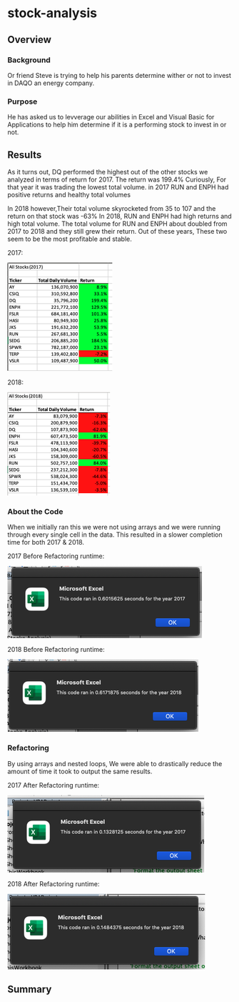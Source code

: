 # stock-analysis

## Overview 

### Background
Or friend Steve is trying to help his parents determine wither or not to invest in DAQO an energy company. 

### Purpose
He has asked us to levverage our abilities in Excel and Visual Basic for Applications to help him determine if it is a performing stock to invest in or not.

## Results
As it turns out, DQ performed the highest out of the other stocks we analyzed in terms of return for 2017. The return was 199.4% Curiously, For that year it was trading the lowest total volume. in 2017 RUN  and ENPH had positive returns and healthy total volumes

In 2018 however,Their total volume skyrocketed from 35 to 107 and the return on that stock was -63% In 2018, RUN and ENPH had high returns and high total volume.
The total volume for RUN and ENPH about doubled from 2017 to 2018 and they still grew their return. Out of these years, These two seem to be the most profitable and stable. 

2017:

![2017 Table](https://github.com/joshdaniels/stock-analysis/blob/main/2017_table.png)


2018:

![2018 Table](https://github.com/joshdaniels/stock-analysis/blob/main/2018_table.png)

### About the Code

When we initially ran this we were not using arrays and we were running through every single cell in the data. This resulted in a slower completion time for both 2017 & 2018.

2017 Before Refactoring runtime:

![2017 Runtime](https://github.com/joshdaniels/stock-analysis/blob/main/2017_before.png)

2018 Before Refactoring runtime:

![2018 Runtime](https://github.com/joshdaniels/stock-analysis/blob/main/2018_before.png)


### Refactoring

By using arrays and nested loops, We were able to drastically reduce the amount of time it took to output the same results. 

2017 After Refactoring runtime:

![2017 ARuntime](https://github.com/joshdaniels/stock-analysis/blob/main/2017_after.png)

2018 After Refactoring runtime:

![2018 ARuntime](https://github.com/joshdaniels/stock-analysis/blob/main/2018_after.png)

## Summary

